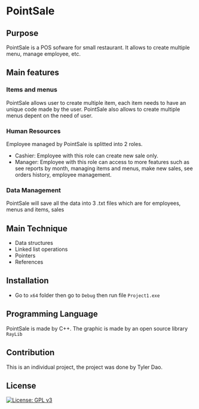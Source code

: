 # PointSale
## Purpose
PointSale is a POS sofware for small restaurant. It allows to create multiple menu, manage employee, etc.

## Main features
### Items and menus
PointSale allows user to create multiple item, each item needs to have an unique code made by the user. PointSale also allows to create multiple menus depent on the need of user.
### Human Resources
Employee managed by PointSale is splitted into 2 roles.
- Cashier: Employee with this role can create new sale only.
- Manager: Employee with this role can access to more features such as see reports by month, managing items and menus, make new sales, see orders history, employee management.
### Data Management
PointSale will save all the data into 3 .txt files which are for employees, menus and items, sales

## Main Technique
- Data structures
- Linked list operations
- Pointers
- References
## Installation
- Go to `x64` folder then go to `Debug` then run file `Project1.exe`

## Programming Language
PointSale is made by C++. The graphic is made by an open source library `RayLib`

## Contribution
This is an individual project, the project was done by Tyler Dao.

## License

[![License: GPL v3](https://img.shields.io/badge/License-GPLv3-blue.svg)](https://www.gnu.org/licenses/gpl-3.0)

